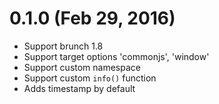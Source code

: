 # 0.1.0 (Feb 29, 2016)

* Support brunch 1.8
* Support target options 'commonjs', 'window'
* Support custom namespace
* Support custom `info()` function
* Adds timestamp by default

